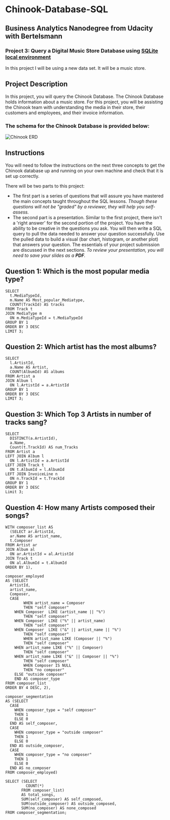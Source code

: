 # Chinook-Database-SQL
## Business Analytics Nanodegree from Udacity with Bertelsmann

### Project 3: Query a Digital Music Store Database using [SQLite local environment](https://sqlitebrowser.org/dl/)
In this project I will be using a new data set. It will be a music store.

## Project Description
In this project, you will query the Chinook Database. The Chinook Database holds information about a music store. 
For this project, you will be assisting the Chinook team with understanding the media in their store, their customers and employees, and their invoice information. 

### The schema for the Chinook Database is provided below:

![Chinook ERD](https://user-images.githubusercontent.com/58610546/191956713-6d0518a2-3712-4387-95b3-65e83bf0b93d.png)

## Instructions
You will need to follow the instructions on the next three concepts to get the Chinook database up and running on your own machine and check that it is set up correctly.

There will be two parts to this project:
- The first part is a series of questions that will assure you have mastered the main concepts taught throughout the SQL lessons.
*Though these questions will not be "graded" by a reviewer, they will help you self-assess.*
- The second part is a presentation. Similar to the first project, there isn't a 'right answer' for the second portion of the project. You have the ability to be creative in the questions you ask. You will then write a SQL query to pull the data needed to answer your question successfully. Use the pulled data to build a visual (bar chart, histogram, or another plot) that answers your question. 
The essentials of your project submission are discussed in the next sections. 
*To review your presentation, you will need to save your slides as a **PDF**.*

## Question 1: Which is the most popular media type?

```{r}
SELECT
  t.MediaTypeId,
  m.Name AS Most_popular_Mediatype,
  COUNT(TrackId) AS tracks
FROM Track t
JOIN MediaType m
  ON m.MediaTypeId = t.MediaTypeId
GROUP BY 1
ORDER BY 3 DESC
LIMIT 3;
```

## Question 2: Which artist has the most albums?

```{r}
SELECT
  l.ArtistId,
  a.Name AS Artist,
  COUNT(AlbumId) AS albums
FROM Artist a
JOIN Album l
  ON l.ArtistId = a.ArtistId
GROUP BY 1
ORDER BY 3 DESC
LIMIT 3;
```

## Question 3: Which Top 3 Artists in number of tracks sang?

```{r}
SELECT
  DISTINCT(a.ArtistId),
  a.Name,
  Count(t.TrackId) AS num_Tracks
FROM Artist a
LEFT JOIN Album l
  ON l.ArtistId = a.ArtistId
LEFT JOIN Track t
  ON t.AlbumId = l.AlbumId
LEFT JOIN InvoiceLine n
  ON n.TrackId = t.TrackId
GROUP BY 1
ORDER BY 3 DESC
Limit 3;
```

## Question 4: How many Artists composed their songs?

```{r}
WITH composer_list AS 
  (SELECT ar.ArtistId,
  ar.Name AS artist_name,
  t.Composer
FROM Artist ar
JOIN Album al
  ON ar.ArtistId = al.ArtistId
JOIN Track t
  ON al.AlbumId = t.AlbumId
ORDER BY 1),

composer_employed
AS (SELECT
  ArtistId,
  artist_name,
  Composer,
  CASE
		WHEN artist_name = Composer
		THEN "self composer"
    WHEN Composer  LIKE (artist_name || "%")
		THEN "self composer"
    WHEN Composer  LIKE ("%" || artist_name)
		THEN "self composer"
    WHEN Composer  LIKE ("&" || artist_name || "%")
		THEN "self composer"
		WHEN artist_name LIKE (Composer || "%")
		THEN "self composer"
    WHEN artist_name LIKE ("%" || Composer)
		THEN "self composer"
    WHEN artist_name LIKE ("&" || Composer || "%")
		THEN "self composer"
		WHEN Composer IS NULL
		THEN "no composer"
    ELSE "outside composer"
	END AS composer_type
FROM composer_list
ORDER BY 4 DESC, 2),

composer_segmentation
AS (SELECT
  CASE
    WHEN composer_type = "self composer"
    THEN 1
    ELSE 0
  END AS self_composer,
  CASE
    WHEN composer_type = "outside composer"
    THEN 1
    ELSE 0
  END AS outside_composer,
  CASE
    WHEN composer_type = "no composer"
    THEN 1
    ELSE 0
  END AS no_composer
FROM composer_employed)

SELECT (SELECT
         COUNT(*)
       FROM composer_list)
       AS total_songs,
       SUM(self_composer) AS self_composed,
       SUM(outside_composer) AS outside_composed,
       SUM(no_composer) AS none_composed
FROM composer_segmentation;
```
